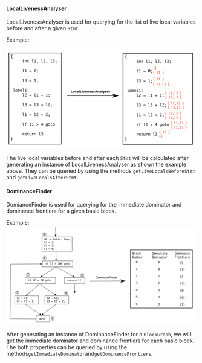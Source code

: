 #### LocalLivenessAnalyser

LocalLivenessAnalyser is used for querying for the list of live local variables before and after a given <code>Stmt</code>.

Example:

![LocalLiveness Example](./figures/LocalLiveness%20Example.png)

The live local variables before and after each <code>Stmt</code> will be calculated after generating an instance of LocalLivenessAnalyser as shown the example above. They can be queried by using the methods <code>getLiveLocalsBeforeStmt</code> and <code>getLiveLocalsAfterStmt</code>.

#### DominanceFinder

DomianceFinder is used for querying for the immediate dominator and dominance frontiers for a given basic block.

Example:  ![DominanceFinder Example](figures/DominanceFinder%20Example.png)

After generating an instance of DominanceFinder for a <code>BlockGraph</code>, we will get the immediate dominator and dominance frontiers for each basic block. The both properties can be queried by using the methods<code>getImmediateDominator</code>and<code>getDominanceFrontiers</code>.

